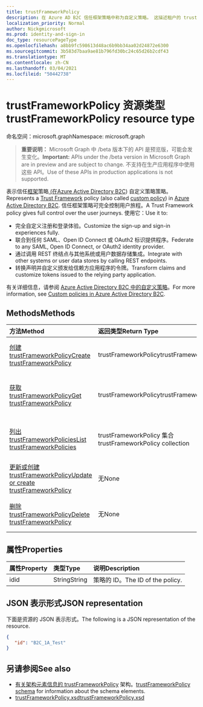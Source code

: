 ```yaml
---
title: trustFrameworkPolicy
description: 在 Azure AD B2C 信任框架策略中称为自定义策略。 这描述租户的 trustFrameworkPolicy 对象上可用的操作。
localization_priority: Normal
author: Nickgmicrosoft
ms.prod: identity-and-sign-in
doc_type: resourcePageType
ms.openlocfilehash: a8bb9fc598613d48ac6b9bb34aa02d24872e6300
ms.sourcegitcommit: 3b583d7baa9ae81b796fd30bc24c65d26b2cdf43
ms.translationtype: MT
ms.contentlocale: zh-CN
ms.lasthandoff: 03/04/2021
ms.locfileid: "50442738"
---
```

# <a name="trustframeworkpolicy-resource-type"></a><span data-ttu-id="0bc3e-104">trustFrameworkPolicy 资源类型</span><span class="sxs-lookup"><span data-stu-id="0bc3e-104">trustFrameworkPolicy resource type</span></span>

<span data-ttu-id="0bc3e-105">命名空间：microsoft.graph</span><span class="sxs-lookup"><span data-stu-id="0bc3e-105">Namespace: microsoft.graph</span></span>

> <span data-ttu-id="0bc3e-106">**重要说明：** Microsoft Graph 中 /beta 版本下的 API 是预览版，可能会发生变化。</span><span class="sxs-lookup"><span data-stu-id="0bc3e-106">**Important:** APIs under the /beta version in Microsoft Graph are in preview and are subject to change.</span></span> <span data-ttu-id="0bc3e-107">不支持在生产应用程序中使用这些 API。</span><span class="sxs-lookup"><span data-stu-id="0bc3e-107">Use of these APIs in production applications is not supported.</span></span>

<span data-ttu-id="0bc3e-108">表示信任[框架](/azure/active-directory-b2c/active-directory-b2c-reference-trustframeworks-defined-ief-custom)策略[ (在](/azure/active-directory-b2c/active-directory-b2c-overview-custom)[Azure Active Directory B2C](/azure/active-directory-b2c/active-directory-b2c-overview)) 自定义策略策略。</span><span class="sxs-lookup"><span data-stu-id="0bc3e-108">Represents a [Trust Framework](/azure/active-directory-b2c/active-directory-b2c-reference-trustframeworks-defined-ief-custom) policy (also called [custom policy](/azure/active-directory-b2c/active-directory-b2c-overview-custom)) in [Azure Active Directory B2C](/azure/active-directory-b2c/active-directory-b2c-overview).</span></span> <span data-ttu-id="0bc3e-109">信任框架策略可完全控制用户旅程。</span><span class="sxs-lookup"><span data-stu-id="0bc3e-109">A Trust Framework policy gives full control over the user journeys.</span></span> <span data-ttu-id="0bc3e-110">使用它：</span><span class="sxs-lookup"><span data-stu-id="0bc3e-110">Use it to:</span></span>

* <span data-ttu-id="0bc3e-111">完全自定义注册和登录体验。</span><span class="sxs-lookup"><span data-stu-id="0bc3e-111">Customize the sign-up and sign-in experiences fully.</span></span>
* <span data-ttu-id="0bc3e-112">联合到任何 SAML、Open ID Connect 或 OAuth2 标识提供程序。</span><span class="sxs-lookup"><span data-stu-id="0bc3e-112">Federate to any SAML, Open ID Connect, or OAuth2 identity provider.</span></span>
* <span data-ttu-id="0bc3e-113">通过调用 REST 终结点与其他系统或用户数据存储集成。</span><span class="sxs-lookup"><span data-stu-id="0bc3e-113">Integrate with other systems or user data stores by calling REST endpoints.</span></span>
* <span data-ttu-id="0bc3e-114">转换声明并自定义颁发给信赖方应用程序的令牌。</span><span class="sxs-lookup"><span data-stu-id="0bc3e-114">Transform claims and customize tokens issued to the relying party application.</span></span>

<span data-ttu-id="0bc3e-115">有关详细信息，请参阅 [Azure Active Directory B2C 中的自定义策略](/azure/active-directory-b2c/active-directory-b2c-overview-custom)。</span><span class="sxs-lookup"><span data-stu-id="0bc3e-115">For more information, see [Custom policies in Azure Active Directory B2C](/azure/active-directory-b2c/active-directory-b2c-overview-custom).</span></span>

## <a name="methods"></a><span data-ttu-id="0bc3e-116">Methods</span><span class="sxs-lookup"><span data-stu-id="0bc3e-116">Methods</span></span>

| <span data-ttu-id="0bc3e-117">方法</span><span class="sxs-lookup"><span data-stu-id="0bc3e-117">Method</span></span>       | <span data-ttu-id="0bc3e-118">返回类型</span><span class="sxs-lookup"><span data-stu-id="0bc3e-118">Return Type</span></span>  |<span data-ttu-id="0bc3e-119">说明</span><span class="sxs-lookup"><span data-stu-id="0bc3e-119">Description</span></span>|
|:---------------|:--------|:----------|
|[<span data-ttu-id="0bc3e-120">创建 trustFrameworkPolicy</span><span class="sxs-lookup"><span data-stu-id="0bc3e-120">Create trustFrameworkPolicy</span></span>](../api/trustframework-post-trustframeworkpolicy.md)|<span data-ttu-id="0bc3e-121">trustFrameworkPolicy</span><span class="sxs-lookup"><span data-stu-id="0bc3e-121">trustFrameworkPolicy</span></span>|<span data-ttu-id="0bc3e-122">创建新的 trustFrameworkPolicy。</span><span class="sxs-lookup"><span data-stu-id="0bc3e-122">Create a new trustFrameworkPolicy.</span></span>|
|[<span data-ttu-id="0bc3e-123">获取 trustFrameworkPolicy</span><span class="sxs-lookup"><span data-stu-id="0bc3e-123">Get trustFrameworkPolicy</span></span>](../api/trustframeworkpolicy-get.md) |<span data-ttu-id="0bc3e-124">trustFrameworkPolicy</span><span class="sxs-lookup"><span data-stu-id="0bc3e-124">trustFrameworkPolicy</span></span>|<span data-ttu-id="0bc3e-125">读取现有 trustFrameworkPolicy 的属性。</span><span class="sxs-lookup"><span data-stu-id="0bc3e-125">Read properties of an existing trustFrameworkPolicy.</span></span>|
|[<span data-ttu-id="0bc3e-126">列出 trustFrameworkPolicies</span><span class="sxs-lookup"><span data-stu-id="0bc3e-126">List trustFrameworkPolicies</span></span>](../api/trustframework-list-trustframeworkpolicies.md)|<span data-ttu-id="0bc3e-127">trustFrameworkPolicy 集合</span><span class="sxs-lookup"><span data-stu-id="0bc3e-127">trustFrameworkPolicy collection</span></span>|<span data-ttu-id="0bc3e-128">列出在租户中配置的所有 trustFrameworkPolicies。</span><span class="sxs-lookup"><span data-stu-id="0bc3e-128">List all trustFrameworkPolicies configured in a tenant.</span></span>|
|[<span data-ttu-id="0bc3e-129">更新或创建 trustFrameworkPolicy</span><span class="sxs-lookup"><span data-stu-id="0bc3e-129">Update or create trustFrameworkPolicy</span></span>](../api/trustframework-put-trustframeworkpolicy.md)|<span data-ttu-id="0bc3e-130">无</span><span class="sxs-lookup"><span data-stu-id="0bc3e-130">None</span></span>|<span data-ttu-id="0bc3e-131">更新现有的 trustFrameworkPolicy。</span><span class="sxs-lookup"><span data-stu-id="0bc3e-131">Update an existing trustFrameworkPolicy.</span></span>|
|[<span data-ttu-id="0bc3e-132">删除 trustFrameworkPolicy</span><span class="sxs-lookup"><span data-stu-id="0bc3e-132">Delete trustFrameworkPolicy</span></span>](../api/trustframeworkpolicy-delete.md)|<span data-ttu-id="0bc3e-133">无</span><span class="sxs-lookup"><span data-stu-id="0bc3e-133">None</span></span>|<span data-ttu-id="0bc3e-134">删除现有的 trustFrameworkPolicy。</span><span class="sxs-lookup"><span data-stu-id="0bc3e-134">Delete an existing trustFrameworkPolicy.</span></span>|

## <a name="properties"></a><span data-ttu-id="0bc3e-135">属性</span><span class="sxs-lookup"><span data-stu-id="0bc3e-135">Properties</span></span>

|<span data-ttu-id="0bc3e-136">属性</span><span class="sxs-lookup"><span data-stu-id="0bc3e-136">Property</span></span>|<span data-ttu-id="0bc3e-137">类型</span><span class="sxs-lookup"><span data-stu-id="0bc3e-137">Type</span></span>|<span data-ttu-id="0bc3e-138">说明</span><span class="sxs-lookup"><span data-stu-id="0bc3e-138">Description</span></span>|
|:---------------|:--------|:----------|
|<span data-ttu-id="0bc3e-139">id</span><span class="sxs-lookup"><span data-stu-id="0bc3e-139">id</span></span>|<span data-ttu-id="0bc3e-140">String</span><span class="sxs-lookup"><span data-stu-id="0bc3e-140">String</span></span>|<span data-ttu-id="0bc3e-141">策略的 ID。</span><span class="sxs-lookup"><span data-stu-id="0bc3e-141">The ID of the policy.</span></span>|

## <a name="json-representation"></a><span data-ttu-id="0bc3e-142">JSON 表示形式</span><span class="sxs-lookup"><span data-stu-id="0bc3e-142">JSON representation</span></span>

<span data-ttu-id="0bc3e-143">下面是资源的 JSON 表示形式。</span><span class="sxs-lookup"><span data-stu-id="0bc3e-143">The following is a JSON representation of the resource.</span></span>
<!-- {
  "blockType": "resource",
  "optionalProperties": [

  ],
  "baseType":"microsoft.graph.entity",
  "keyProperty":"id",
  "isMediaEntity":true,
  "@odata.type": "microsoft.graph.trustFrameworkPolicy"
}-->
```json
{
   "id": "B2C_1A_Test"
}
```

## <a name="see-also"></a><span data-ttu-id="0bc3e-144">另请参阅</span><span class="sxs-lookup"><span data-stu-id="0bc3e-144">See also</span></span>

- <span data-ttu-id="0bc3e-145">[有关架构元素信息的 trustFrameworkPolicy](/azure/active-directory-b2c/trustframeworkpolicy) 架构。</span><span class="sxs-lookup"><span data-stu-id="0bc3e-145">[trustFrameworkPolicy schema](/azure/active-directory-b2c/trustframeworkpolicy) for information about the schema elements.</span></span>
- [<span data-ttu-id="0bc3e-146">trustFrameworkPolicy.xsd</span><span class="sxs-lookup"><span data-stu-id="0bc3e-146">trustFrameworkPolicy.xsd</span></span>](https://github.com/Azure-Samples/active-directory-b2c-custom-policy-starterpack/blob/master/TrustFrameworkPolicy_0.3.0.0.xsd)


